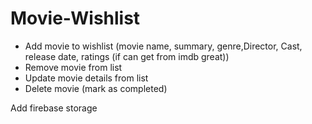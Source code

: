 # Movie-Wishlist

- Add movie to wishlist (movie name, summary, genre,Director, Cast, release date,  ratings (if can get from imdb great))
- Remove movie from list
- Update movie details from list
- Delete movie (mark as completed)

Add firebase storage